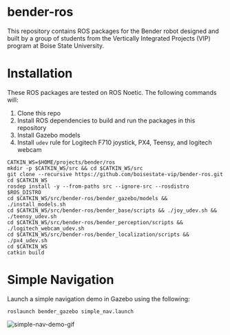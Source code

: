 # bender-ros
This repository contains ROS packages for the Bender robot designed and built by a group of students from the Vertically Integrated Projects (VIP) program at Boise State University.

# Installation

These ROS packages are tested on ROS Noetic. The following commands will:
1) Clone this repo 
2) Install ROS dependencies to build and run the packages in this repository
3) Install Gazebo models
4) Install `udev` rule for Logitech F710 joystick, PX4, Teensy, and logitech webcam
```
CATKIN_WS=$HOME/projects/bender/ros
mkdir -p $CATKIN_WS/src && cd $CATKIN_WS/src 
git clone --recursive https://github.com/boisestate-vip/bender-ros.git
cd $CATKIN_WS
rosdep install -y --from-paths src --ignore-src --rosdistro $ROS_DISTRO
cd $CATKIN_WS/src/bender-ros/bender_gazebo/models && ./install_models.sh
cd $CATKIN_WS/src/bender-ros/bender_base/scripts && ./joy_udev.sh && ./teensy_udev.sh
cd $CATKIN_WS/src/bender-ros/bender_perception/scripts && ./logitech_webcam_udev.sh
cd $CATKIN_WS/src/bender-ros/bender_localization/scripts && ./px4_udev.sh
cd $CATKIN_WS
catkin build
```


# Simple Navigation
Launch a simple navigation demo in Gazebo using the following:
```
roslaunch bender_gazebo simple_nav.launch
```
![simple-nav-demo-gif](https://github.com/boisestate-vip/bender-ros/raw/master/media/gifs/current-nav.gif)

